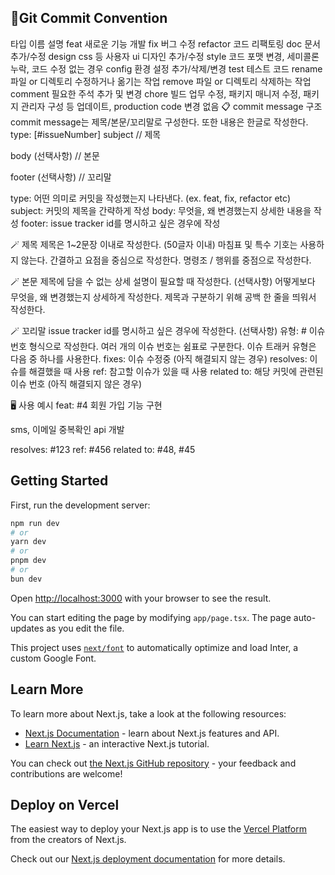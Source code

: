 
## 📌Git Commit Convention

타입 이름	설명
feat	새로운 기능 개발
fix	버그 수정
refactor	코드 리팩토링
doc	문서 추가/수정
design	css 등 사용자 ui 디자인 추가/수정
style	코드 포맷 변경, 세미콜론 누락, 코드 수정 없는 경우
config	환경 설정 추가/삭제/변경
test	테스트 코드
rename	파일 or 디렉토리 수정하거나 옮기는 작업
remove	파일 or 디렉토리 삭제하는 작업
comment	필요한 주석 추가 및 변경
chore	빌드 업무 수정, 패키지 매니저 수정, 패키지 관리자 구성 등 업데이트, production code 변경 없음
📋 commit message 구조
commit message는 제목/본문/꼬리말로 구성한다. 또한 내용은 한글로 작성한다.
type: [#issueNumber] subject // 제목

body (선택사항) // 본문

footer (선택사항) // 꼬리말

type: 어떤 의미로 커밋을 작성했는지 나타낸다. (ex. feat, fix, refactor etc)
subject: 커밋의 제목을 간략하게 작성
body: 무엇을, 왜 변경했는지 상세한 내용을 작성
footer: issue tracker id를 명시하고 싶은 경우에 작성

🪄 제목
제목은 1~2문장 이내로 작성한다. (50글자 이내)
마침표 및 특수 기호는 사용하지 않는다.
간결하고 요점을 중심으로 작성한다.
명령조 / 행위를 중점으로 작성한다.

🪄 본문
제목에 담을 수 없는 상세 설명이 필요할 때 작성한다. (선택사항)
어떻게보다 무엇을, 왜 변경했는지 상세하게 작성한다.
제목과 구분하기 위해 공백 한 줄을 띄워서 작성한다.

🪄 꼬리말
issue tracker id를 명시하고 싶은 경우에 작성한다. (선택사항)
유형: # 이슈 번호 형식으로 작성한다.
여러 개의 이슈 번호는 쉼표로 구분한다.
이슈 트래커 유형은 다음 중 하나를 사용한다.
fixes: 이슈 수정중 (아직 해결되지 않는 경우)
resolves: 이슈를 해결했을 때 사용
ref: 참고할 이슈가 있을 때 사용
related to: 해당 커밋에 관련된 이슈 번호 (아직 해결되지 않은 경우)

🖥️ 사용 예시
feat: #4 회원 가입 기능 구현

sms, 이메일 중복확인 api 개발

resolves: #123
ref: #456
related to: #48, #45

## Getting Started

First, run the development server:

```bash
npm run dev
# or
yarn dev
# or
pnpm dev
# or
bun dev
```

Open [http://localhost:3000](http://localhost:3000) with your browser to see the result.

You can start editing the page by modifying `app/page.tsx`. The page auto-updates as you edit the file.

This project uses [`next/font`](https://nextjs.org/docs/basic-features/font-optimization) to automatically optimize and load Inter, a custom Google Font.

## Learn More

To learn more about Next.js, take a look at the following resources:

- [Next.js Documentation](https://nextjs.org/docs) - learn about Next.js features and API.
- [Learn Next.js](https://nextjs.org/learn) - an interactive Next.js tutorial.

You can check out [the Next.js GitHub repository](https://github.com/vercel/next.js/) - your feedback and contributions are welcome!

## Deploy on Vercel

The easiest way to deploy your Next.js app is to use the [Vercel Platform](https://vercel.com/new?utm_medium=default-template&filter=next.js&utm_source=create-next-app&utm_campaign=create-next-app-readme) from the creators of Next.js.

Check out our [Next.js deployment documentation](https://nextjs.org/docs/deployment) for more details.
